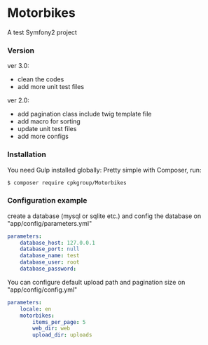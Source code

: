 Motorbikes
==========

A test Symfony2 project

### Version
ver 3.0:
 - clean the codes
 - add more unit test files

ver 2.0:
 - add pagination class include twig template file
 - add macro for sorting
 - update unit test files
 - add more configs

### Installation

You need Gulp installed globally:
Pretty simple with Composer, run:


```sh
$ composer require cpkgroup/Motorbikes
```
### Configuration example

create a database (mysql or sqlite etc.) and config the database on "app/config/parameters.yml"
```yaml
parameters:
    database_host: 127.0.0.1
    database_port: null
    database_name: test
    database_user: root
    database_password: 
```
You can configure default upload path and pagination size on "app/config/config.yml"

```yaml
parameters:
    locale: en
    motorbikes:
        items_per_page: 5
        web_dir: web
        upload_dir: uploads
```

